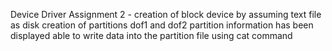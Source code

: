 Device Driver Assignment 2 - creation of block device by assuming text file as disk
creation of partitions dof1 and dof2
partition information has been displayed
able to write data into the partition file using cat command
